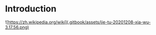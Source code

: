 # Introduction

![https://zh.wikipedia.org/wiki](.gitbook/assets/jie-tu-20201208-xia-wu-3.17.56.png)

